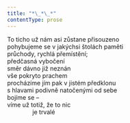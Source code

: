 ```yaml
---
title: "*\_*\_*"
contentType: prose
---
```


To ticho už nám asi zůstane přisouzeno  
pohybujeme se v jakýchsi štolách paměti  
průchody, rychlá přemístění;  
předčasná vybočení  
směr dávno již neznán  
vše pokryto prachem  
procházíme jím pak v jistém předklonu  
s hlavami podivně natočenými od sebe  
bojíme se –  
víme už totiž, že to nic  
               je trvalé

